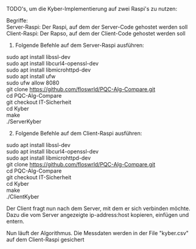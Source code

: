 TODO's, um die Kyber-Implementierung auf zwei Raspi's zu nutzen:<br>

Begriffe:<br>
Server-Raspi: Der Raspi, auf dem der Server-Code gehostet werden soll<br>
Client-Raspi: Der Rapso, auf dem der Client-Code gehostet werden soll

1. Folgende Befehle auf dem Server-Raspi ausführen:<br>

sudo apt install libssl-dev<br>
sudo apt install libcurl4-openssl-dev<br>
sudo apt install libmicrohttpd-dev<br>
sudo apt install ufw<br>
sudo ufw allow 8080<br>
git clone https://github.com/floswrld/PQC-Alg-Compare.git<br>
cd PQC-Alg-Compare<br>
git checkout IT-Sicherheit<br>
cd Kyber<br>
make<br>
./ServerKyber<br>

2. Folgende Befehle auf dem Client-Raspi ausführen:<br>

sudo apt install libssl-dev<br>
sudo apt install libcurl4-openssl-dev<br>
sudo apt install libmicrohttpd-dev<br>
git clone https://github.com/floswrld/PQC-Alg-Compare.git<br>
cd PQC-Alg-Compare<br>
git checkout IT-Sicherheit<br>
cd Kyber<br>
make<br>
./ClientKyber<br>

Der Client fragt nun nach dem Server, mit dem er sich verbinden möchte. Dazu die vom Server angezeigte ip-address:host kopieren, einfügen und entern.

Nun läuft der Algorithmus.
Die Messdaten werden in der File "kyber.csv" auf dem Client-Raspi gesichert
